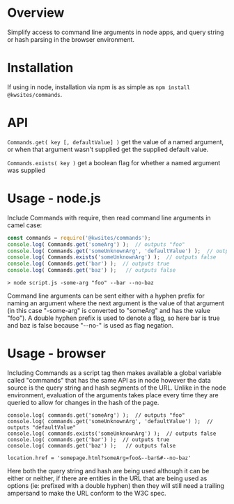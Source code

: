 Overview
========

Simplify access to command line arguments in node apps, and query string or hash parsing in the browser environment.

Installation
============

If using in node, installation via npm is as simple as `npm install @kwsites/commands`.

API
===

`Commands.get( key [, defaultValue] )` get the value of a named argument, or when that argument wasn't supplied get the supplied default value.

`Commands.exists( key )` get a boolean flag for whether a named argument was supplied

Usage - node.js
===============

Include Commands with require, then read command line arguments in camel case:

```javascript
const commands = require('@kwsites/commands');
console.log( Commands.get('someArg') );  // outputs "foo"
console.log( Commands.get('someUnknownArg', 'defaultValue') );  // outputs "defaultValue"
console.log( Commands.exists('someUnknownArg') );  // outputs false
console.log( Commands.get('bar') );  // outputs true
console.log( Commands.get('baz') );   // outputs false
```

```
> node script.js -some-arg "foo" --bar --no-baz
```


Command line arguments can be sent either with a hyphen prefix for naming an argument where the next argument is the value of that argument (in this case "-some-arg" is converted to "someArg" and has the value "foo"). A double hyphen prefix is used to denote a flag, so here bar is true and baz is false because "--no-" is used as flag negation.

Usage - browser
===============

Including Commands as a script tag then makes available a global variable called "commands" that has the same API as in node however the data source is the query string and hash segments of the URL. Unlike in the node environment, evaluation of the arguments takes place every time they are queried to allow for changes in the hash of the page.

    console.log( commands.get('someArg') );  // outputs "foo"
    console.log( commands.get('someUnknownArg', 'defaultValue') );  // outputs "defaultValue"
    console.log( commands.exists('someUnknownArg') );  // outputs false
    console.log( commands.get('bar') );  // outputs true
    console.log( commands.get('baz') );   // outputs false

    location.href = 'somepage.html?someArg=foo&--bar&#--no-baz'

Here both the query string and hash are being used although it can be either or neither, if there are entities in the URL that are being used as options (ie: prefixed with a double hyphen) then they will still need a trailing ampersand to make the URL conform to the W3C spec.





